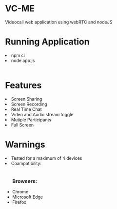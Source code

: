 # VC-ME
Videocall web application using webRTC and nodeJS
<h1>Running Application</h1>
<li>npm ci</li>
<li>node app.js</li>
<br>
<h1>Features</h1>
<li>Screen Sharing</li>
<li>Screen Recording</li>
<li>Real Time Chat</li>
<li>Video and Audio stream toggle</li>
<li>Mutiple Participants</li>
<li>Full Screen</li>
<h1>Warnings</h1>
<li>Tested for a maximum of 4 devices</li>
<li>Coampatibility:</li><br>
<ul><h3>Browsers:</h3>
  <li>Chrome</li>
  <li>Microsoft Edge</li>
  <li>Firefox</li>
</ul>
